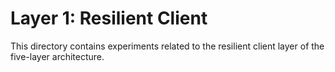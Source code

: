 # Layer 1: Resilient Client

This directory contains experiments related to the resilient client layer of the
five-layer architecture.
